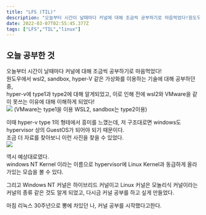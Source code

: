```yaml
---
title: "LFS (TIL)"
description: "오늘부터 시간이 날때마다 커널에 대해 조금씩 공부하기로 마음먹었다!원도우에서 wsl2, sandbox, hyper-V 같은 가상화를 이용하는 기술에 대해 공부하던 중,hyper-v에 type1과 type2에 대해 알게되었고, 이로 인해 전에 wsl2와 VMware을 같"
date: 2022-03-07T02:55:45.377Z
tags: ["LFS","TIL","linux"]
---
```


## 오늘 공부한 것
오늘부터 시간이 날때마다 커널에 대해 조금씩 공부하기로 마음먹었다!  
원도우에서 wsl2, sandbox, hyper-V 같은 가상화를 이용하는 기술에 대해 공부하던 중,  
hyper-v에 type1과 type2에 대해 알게되었고, 이로 인해 전에 wsl2와 VMware을 같이 못쓰는 이유에 대해 이해하게 되었다!  
![](/images/12-Hypervisor-Types.png)
(VMware는 type1을 이용 WSL2, sandbox는 type2이용)  

이때 hyper-v type 1의 형테에서 흥미를 느꼈는데, 저 구조대로면 windows도 hypervisor 상의 GuestOS가 되어야 되기 때문이다.  
조금 더 자료를 찾아보니 이런 사진을 찾을 수 있었다.  
![](/images/05-image-537.png)

역시 예상대로였다.  
windows NT Kernel 이라는 이름으로 hypervisor에 Linux Kernel과 동급하게 올라가있는 모습을 볼 수 있다.  

그리고 Windows NT 커널은 하이브리드 커널이고 Linux 커널은 모놀리식 커널이라는 커널의 종류 같은 것도 알게 되었고, 다시금 커널 공부를 하고 싶게 만들었다.  

마침 리눅스 30주년으로 뽕에 차있던 나, 커널 공부를 시작했다고한다.  